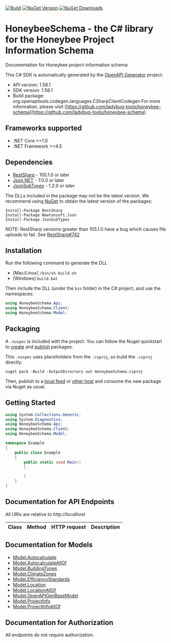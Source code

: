 [![Build](https://github.com/ladybug-tools/honeybee-schema-dotnet/actions/workflows/build_release.yaml/badge.svg)](https://github.com/ladybug-tools/honeybee-schema-dotnet/actions/workflows/build_release.yaml) [![NuGet Version](https://img.shields.io/nuget/v/HoneybeeSchema)](https://www.nuget.org/packages/HoneybeeSchema) [![NuGet Downloads](https://img.shields.io/nuget/dt/HoneybeeSchema)](https://www.nuget.org/packages/HoneybeeSchema)

# HoneybeeSchema - the C# library for the Honeybee Project Information Schema

Documentation for Honeybee project-information schema

This C# SDK is automatically generated by the [OpenAPI Generator](https://openapi-generator.tech) project:

- API version: 1.58.1
- SDK version: 1.58.1
- Build package: org.openapitools.codegen.languages.CSharpClientCodegen
    For more information, please visit [https://github.com/ladybug-tools/honeybee-schema](https://github.com/ladybug-tools/honeybee-schema)

## Frameworks supported


- .NET Core >=1.0
- .NET Framework >=4.5

## Dependencies


- [RestSharp](https://www.nuget.org/packages/RestSharp) - 105.1.0 or later
- [Json.NET](https://www.nuget.org/packages/Newtonsoft.Json/) - 7.0.0 or later
- [JsonSubTypes](https://www.nuget.org/packages/JsonSubTypes/) - 1.2.0 or later

The DLLs included in the package may not be the latest version. We recommend using [NuGet](https://docs.nuget.org/consume/installing-nuget) to obtain the latest version of the packages:

```
Install-Package RestSharp
Install-Package Newtonsoft.Json
Install-Package JsonSubTypes
```

NOTE: RestSharp versions greater than 105.1.0 have a bug which causes file uploads to fail. See [RestSharp#742](https://github.com/restsharp/RestSharp/issues/742)

## Installation

Run the following command to generate the DLL

- [Mac/Linux] `/bin/sh build.sh`
- [Windows] `build.bat`

Then include the DLL (under the `bin` folder) in the C# project, and use the namespaces:

```csharp
using HoneybeeSchema.Api;
using HoneybeeSchema.Client;
using HoneybeeSchema.Model;

```


## Packaging

A `.nuspec` is included with the project. You can follow the Nuget quickstart to [create](https://docs.microsoft.com/en-us/nuget/quickstart/create-and-publish-a-package#create-the-package) and [publish](https://docs.microsoft.com/en-us/nuget/quickstart/create-and-publish-a-package#publish-the-package) packages.

This `.nuspec` uses placeholders from the `.csproj`, so build the `.csproj` directly:

```
nuget pack -Build -OutputDirectory out HoneybeeSchema.csproj
```

Then, publish to a [local feed](https://docs.microsoft.com/en-us/nuget/hosting-packages/local-feeds) or [other host](https://docs.microsoft.com/en-us/nuget/hosting-packages/overview) and consume the new package via Nuget as usual.


## Getting Started

```csharp
using System.Collections.Generic;
using System.Diagnostics;
using HoneybeeSchema.Api;
using HoneybeeSchema.Client;
using HoneybeeSchema.Model;

namespace Example
{
    public class Example
    {
        public static void Main()
        {

        }
    }
}
```

## Documentation for API Endpoints

All URIs are relative to *http://localhost*

Class | Method | HTTP request | Description
------------ | ------------- | ------------- | -------------


## Documentation for Models

 - [Model.Autocalculate](docs/Autocalculate.md)
 - [Model.AutocalculateAllOf](docs/AutocalculateAllOf.md)
 - [Model.BuildingTypes](docs/BuildingTypes.md)
 - [Model.ClimateZones](docs/ClimateZones.md)
 - [Model.EfficiencyStandards](docs/EfficiencyStandards.md)
 - [Model.Location](docs/Location.md)
 - [Model.LocationAllOf](docs/LocationAllOf.md)
 - [Model.OpenAPIGenBaseModel](docs/OpenAPIGenBaseModel.md)
 - [Model.ProjectInfo](docs/ProjectInfo.md)
 - [Model.ProjectInfoAllOf](docs/ProjectInfoAllOf.md)


## Documentation for Authorization

All endpoints do not require authorization.
